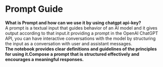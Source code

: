 # <strong> Prompt Guide </strong>
 <strong> What is Prompt and how can we use it by using chatgpt api-key? </strong>
 <br>
 A prompt is a textual input that guides  behavior of an AI model and it gives output according to that input.it  providing a prompt in the OpenAI ChatGPT API, you can have interactive conversations  with the model by structuring the input as a conversation with user and assistant messages.<br>
 <strong> The notebook provides clear definitions and guidelines of the principles for using it.Compose a prompt that is structured effectively and encourages a meaningful responses.
</strong><br>